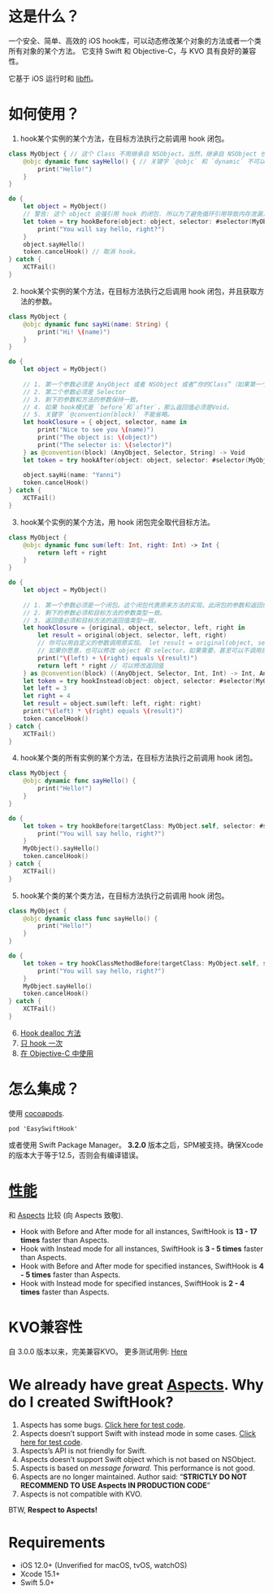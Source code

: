 # 这是什么？

一个安全、简单、高效的 iOS hook库，可以动态修改某个对象的方法或者一个类所有对象的某个方法。 它支持 Swift 和 Objective-C，与 KVO 具有良好的兼容性。

它基于 iOS 运行时和 [libffi](https://github.com/libffi/libffi)。

# 如何使用？

1. hook某个实例的某个方法，在目标方法执行之前调用 hook 闭包。

```swift
class MyObject { // 这个 Class 不用继承自 NSObject。当然，继承自 NSObject 也没问题。
    @objc dynamic func sayHello() { // 关键字 `@objc` 和 `dynamic` 不可以省略。
        print("Hello!")
    }
}

do {
    let object = MyObject()
    // 警告: 这个 object 会强引用 hook 的闭包. 所以为了避免循环引用导致内存泄漏，请确保 hook closure 不会强引用 object。 如果你想要在 hook closure 里访问object，请参考教程的第二步。
    let token = try hookBefore(object: object, selector: #selector(MyObject.sayHello)) {
        print("You will say hello, right?")
    }
    object.sayHello()
    token.cancelHook() // 取消 hook。
} catch {
    XCTFail()
}
```

2. hook某个实例的某个方法，在目标方法执行之后调用 hook 闭包，并且获取方法的参数。


```swift
class MyObject {
    @objc dynamic func sayHi(name: String) {
        print("Hi! \(name)")
    }
}

do {
    let object = MyObject()
    
    // 1. 第一个参数必须是 AnyObject 或者 NSObject 或者“你的Class”（如果第一个参数是“你的Class”，那么“你的Class”必须继承自 NSObject。否则会有编译错误 "XXX is not representable in Objective-C, so it cannot be used with '@convention(block)'"）
    // 2. 第二个参数必须是 Selector
    // 3. 剩下的参数和方法的参数保持一致。
    // 4. 如果 hook模式是 `before`和`after`，那么返回值必须是Void。
    // 5. 关键字 `@convention(block)` 不能省略。
    let hookClosure = { object, selector, name in
        print("Nice to see you \(name)")
        print("The object is: \(object)")
        print("The selector is: \(selector)")
    } as @convention(block) (AnyObject, Selector, String) -> Void
    let token = try hookAfter(object: object, selector: #selector(MyObject.sayHi), closure: hookClosure)
    
    object.sayHi(name: "Yanni")
    token.cancelHook()
} catch {
    XCTFail()
}
```

3. hook某个实例的某个方法，用 hook 闭包完全取代目标方法。

```swift
class MyObject {
    @objc dynamic func sum(left: Int, right: Int) -> Int {
        return left + right
    }
}

do {
    let object = MyObject()
    
    // 1. 第一个参数必须是一个闭包。这个闭包代表原来方法的实现。此闭包的参数和返回值必须和目标方法一致。
    // 2. 剩下的参数必须和目标方法的参数类型一致。
    // 3. 返回值必须和目标方法的返回值类型一致。
    let hookClosure = {original, object, selector, left, right in
        let result = original(object, selector, left, right)
        // 你可以用自定义的参数调用原实现。 let result = original(object, selector, 12, 27).
        // 如果你愿意，也可以修改 object 和 selector。如果需要，甚至可以不调用原实现。
        print("\(left) + \(right) equals \(result)")
        return left * right // 可以修改返回值
    } as @convention(block) ((AnyObject, Selector, Int, Int) -> Int, AnyObject, Selector, Int, Int) -> Int
    let token = try hookInstead(object: object, selector: #selector(MyObject.sum(left:right:)), closure: hookClosure)
    let left = 3
    let right = 4
    let result = object.sum(left: left, right: right)
    print("\(left) * \(right) equals \(result)")
    token.cancelHook()
} catch {
    XCTFail()
}
```

4. hook某个类的所有实例的某个方法，在目标方法执行之前调用 hook 闭包。


```swift
class MyObject {
    @objc dynamic func sayHello() {
        print("Hello!")
    }
}

do {
    let token = try hookBefore(targetClass: MyObject.self, selector: #selector(MyObject.sayHello)) {
        print("You will say hello, right?")
    }
    MyObject().sayHello()
    token.cancelHook()
} catch {
    XCTFail()
}
```

5. hook某个类的某个类方法，在目标方法执行之前调用 hook 闭包。

```swift
class MyObject {
    @objc dynamic class func sayHello() {
        print("Hello!")
    }
}

do {
    let token = try hookClassMethodBefore(targetClass: MyObject.self, selector: #selector(MyObject.sayHello)) {
        print("You will say hello, right?")
    }
    MyObject.sayHello()
    token.cancelHook()
} catch {
    XCTFail()
}
```

6. [Hook dealloc 方法](../SwiftHookTests/SwiftAPITests/HookAllInstancesTests.swift#L252)
7. [只 hook 一次](../SwiftHookTests/SwiftAPITests/HookOnceTests.swift)
8. [在 Objective-C 中使用](../SwiftHookTests/OCAPITests)

# 怎么集成？

使用 [cocoapods](https://cocoapods.org/). 

```
pod 'EasySwiftHook'
```

或者使用 Swift Package Manager。 **3.2.0** 版本之后，SPM被支持。确保Xcode的版本大于等于12.5，否则会有编译错误。

# [性能](../Documents/PERFORMANCE.md)

和 [Aspects](https://github.com/steipete/Aspects) 比较 (向 Aspects 致敬).

* Hook with Before and After mode for all instances, SwiftHook is **13 - 17 times** faster than Aspects.
* Hook with Instead mode for all instances, SwiftHook is **3 - 5 times** faster than Aspects.
* Hook with Before and After mode for specified instances, SwiftHook is **4 - 5 times** faster than Aspects.
* Hook with Instead mode for specified instances, SwiftHook is **2 - 4 times** faster than Aspects.

# KVO兼容性

自 3.0.0 版本以来，完美兼容KVO。
更多测试用例: [Here](../SwiftHookTests/Advanced/CompatibilityTests.swift)

# We already have great [Aspects](https://github.com/steipete/Aspects). Why do I created SwiftHook?

1. Aspects has some bugs. [Click here for test code](../SwiftHookTests/AspectsTests/AspectsErrorTests.m).
2. Aspects doesn’t support Swift with instead mode in some cases. [Click here for test code](../SwiftHookTests/AspectsTests/AspectsSwiftTests.swift).
3. Aspects’s API is not friendly for Swift.
4. Aspects doesn’t support Swift object which is not based on NSObject.
5. Aspects is based on *message forward*. This performance is not good.
6. Aspects are no longer maintained. Author said: “**STRICTLY DO NOT RECOMMEND TO USE Aspects IN PRODUCTION CODE**”
7. Aspects is not compatible with KVO.

BTW, **Respect to Aspects!**

# Requirements

- iOS 12.0+ (Unverified for macOS, tvOS, watchOS)
- Xcode 15.1+
- Swift 5.0+
